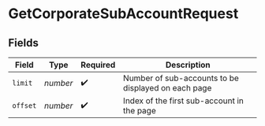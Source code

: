 # GetCorporateSubAccountRequest


## Fields

| Field                                               | Type                                                | Required                                            | Description                                         |
| --------------------------------------------------- | --------------------------------------------------- | --------------------------------------------------- | --------------------------------------------------- |
| `limit`                                             | *number*                                            | :heavy_check_mark:                                  | Number of sub-accounts to be displayed on each page |
| `offset`                                            | *number*                                            | :heavy_check_mark:                                  | Index of the first sub-account in the page          |
